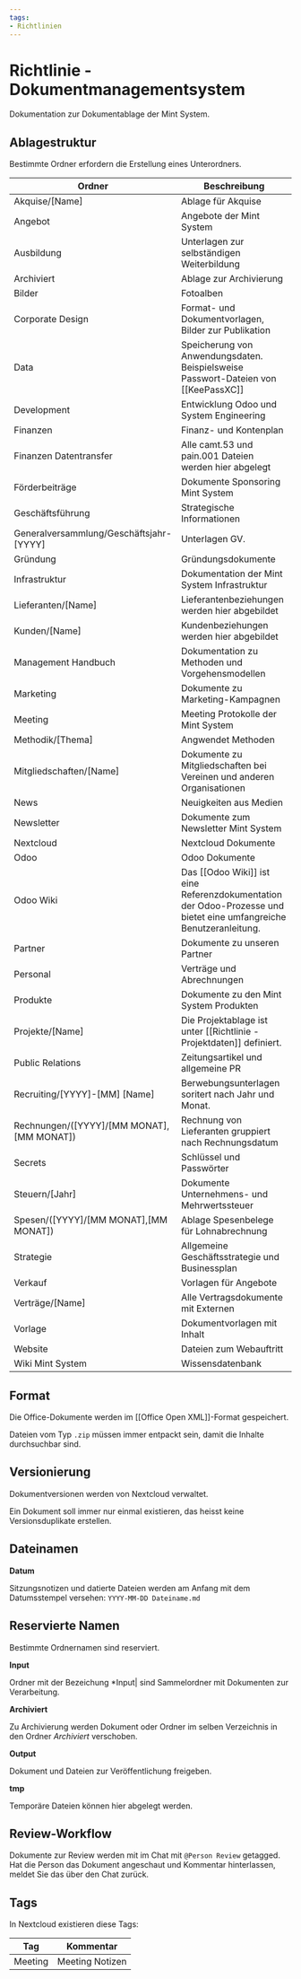 ```yaml
---
tags:
- Richtlinien
---
```

# Richtlinie - Dokumentmanagementsystem

Dokumentation zur Dokumentablage der Mint System.

## Ablagestruktur

Bestimmte Ordner erfordern die Erstellung eines Unterordners.

| Ordner                                    | Beschreibung                                                                                                       |
| ----------------------------------------- | ------------------------------------------------------------------------------------------------------------------ |
| Akquise/[Name]                          | Ablage für Akquise                                                                                                                   |
| Angebot                                   | Angebote der Mint System                                                                                           |
| Ausbildung                                | Unterlagen zur selbständigen Weiterbildung                                                                         |
| Archiviert                                | Ablage zur Archivierung                                                                                            |
| Bilder                                    | Fotoalben                                                                                                          |
| Corporate Design                          | Format- und Dokumentvorlagen, Bilder zur Publikation                                                               |
| Data                                      | Speicherung von Anwendungsdaten.  Beispielsweise Passwort-Dateien von [[KeePassXC]]                                |
| Development                               | Entwicklung Odoo und System Engineering                                                                            |
| Finanzen                                  | Finanz- und Kontenplan                                                                                             |
| Finanzen Datentransfer                    | Alle camt.53 und pain.001 Dateien werden hier abgelegt                                                             |
| Förderbeiträge                            | Dokumente Sponsoring Mint System                                                                                   |
| Geschäftsführung                          | Strategische Informationen                                                                                         |
| Generalversammlung/Geschäftsjahr-[YYYY]   | Unterlagen GV.                                                                                                     |
| Gründung                                  | Gründungsdokumente                                                                                                 |
| Infrastruktur                             | Dokumentation der Mint System Infrastruktur                                                                        |
| Lieferanten/[Name]                        | Lieferantenbeziehungen werden hier abgebildet                                                                      |
| Kunden/[Name]                             | Kundenbeziehungen werden hier abgebildet                                                                           |
| Management Handbuch                       | Dokumentation zu Methoden und Vorgehensmodellen                                                                    |
| Marketing                                 | Dokumente zu Marketing-Kampagnen                                                                                   |
| Meeting                                   | Meeting Protokolle der Mint System                                                                                 |
| Methodik/[Thema]                          | Angwendet Methoden                                                                                                 |
| Mitgliedschaften/[Name]                   | Dokumente zu Mitgliedschaften bei Vereinen und anderen Organisationen                                              |
| News                                      | Neuigkeiten aus Medien                                                                                             |
| Newsletter                                | Dokumente zum Newsletter Mint System                                                                               |
| Nextcloud                                 | Nextcloud Dokumente                                                                                                |
| Odoo                                      | Odoo Dokumente                                                                                                     |
| Odoo Wiki                                 | Das [[Odoo Wiki]] ist eine Referenzdokumentation der Odoo-Prozesse und bietet eine umfangreiche Benutzeranleitung. |
| Partner                                   | Dokumente zu unseren Partner                                                                                       |
| Personal                                  | Verträge und Abrechnungen                                                                                          |
| Produkte                                  | Dokumente zu den Mint System Produkten                                                                             |
| Projekte/[Name]                           | Die Projektablage ist unter [[Richtlinie - Projektdaten]] definiert.                                          |
| Public Relations                          | Zeitungsartikel und allgemeine PR                                                                                  |
| Recruiting/[YYYY]-[MM] [Name]             | Berwebungsunterlagen soritert nach Jahr und Monat.                                                                 |
| Rechnungen/([YYYY]/[MM MONAT],[MM MONAT]) | Rechnung von Lieferanten gruppiert nach Rechnungsdatum                                                             |
| Secrets                                   | Schlüssel und Passwörter                                                                                           |
| Steuern/[Jahr]                            | Dokumente Unternehmens- und Mehrwertssteuer                                                                        |
| Spesen/([YYYY]/[MM MONAT],[MM MONAT])     | Ablage Spesenbelege für Lohnabrechnung                                                                             |
| Strategie                                 | Allgemeine Geschäftsstrategie und Businessplan                                                                     |
| Verkauf                                   | Vorlagen für Angebote                                                                                              |
| Verträge/[Name]                           | Alle Vertragsdokumente mit Externen                                                                                |
| Vorlage                                   | Dokumentvorlagen mit Inhalt                                                                                        |
| Website                                   | Dateien zum Webauftritt                                                                                            |
| Wiki Mint System                          | Wissensdatenbank                                                                                                   |

## Format

Die Office-Dokumente werden im [[Office Open XML]]-Format gespeichert.

Dateien vom Typ `.zip` müssen immer entpackt sein, damit die Inhalte durchsuchbar sind.

## Versionierung

Dokumentversionen werden von Nextcloud verwaltet.

Ein Dokument soll immer nur einmal existieren, das heisst keine Versionsduplikate erstellen.

## Dateinamen

**Datum**

Sitzungsnotizen und datierte Dateien werden am Anfang mit dem Datumsstempel versehen: `YYYY-MM-DD Dateiname.md`

## Reservierte Namen

Bestimmte Ordnernamen sind reserviert.

**Input**

Ordner mit der Bezeichung *Input| sind Sammelordner mit Dokumenten zur Verarbeitung.

**Archiviert**

Zu Archivierung werden Dokument oder Ordner im selben Verzeichnis in den Ordner *Archiviert* verschoben.

**Output**

Dokument und Dateien zur Veröffentlichung freigeben.

**tmp**

Temporäre Dateien können hier abgelegt werden.

## Review-Workflow

Dokumente zur Review werden mit im Chat mit `@Person Review` getagged. Hat die Person das Dokument angeschaut und Kommentar hinterlassen, meldet Sie das über den Chat zurück.

## Tags

In Nextcloud existieren diese Tags:

| Tag     | Kommentar       |
| ------- | --------------- |
| Meeting | Meeting Notizen |
